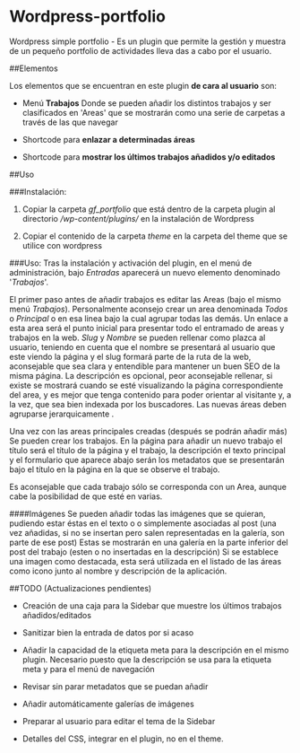 
Wordpress-portfolio
=

Wordpress simple portfolio - Es un plugin que permite la gestión y muestra de un pequeño portfolio de actividades lleva
das a cabo por el usuario.

##Elementos

Los elementos que se encuentran en este plugin **de cara al usuario** son:

* Menú **Trabajos** Donde se pueden añadir los distintos trabajos y ser clasificados en 'Areas' que se mostrarán como una
 serie de carpetas a través de las que navegar

* Shortcode para **enlazar a determinadas áreas**

* Shortcode para **mostrar los últimos trabajos añadidos y/o editados**

##Uso

###Instalación: 

1. Copiar la carpeta _gf\_portfolio_ que está dentro de la carpeta plugin al directorio _/wp-content/plugins/_ en la instalación de Wordpress

2. Copiar el contenido de la carpeta _theme_ en la carpeta del theme que se utilice con wordpress

###Uso:
Tras la instalación y activación del plugin, en el menú de administración, bajo _Entradas_ aparecerá un nuevo elemento denominado '_Trabajos_'.

El primer paso antes de añadir trabajos es editar las Areas (bajo el mismo menú _Trabajos_). Personalmente aconsejo crear un area denominada _Todos_ o _Principal_ o en esa linea bajo la cual agrupar todas las demás. Un enlace a esta area será el punto inicial para presentar todo el entramado de areas y trabajos en la web. _Slug_ y _Nombre_ se pueden rellenar como plazca al usuario, teniendo en cuenta que el nombre se presentará al usuario que este viendo la página y el slug formará parte de la ruta de la web, aconsejable que sea clara y entendible para mantener un buen SEO de la misma página. La descripción es opcional, peor aconsejable rellenar, si existe se mostrará cuando se esté visualizando la página correspondiente del area, y es mejor que tenga contenido para poder orientar al visitante y, a la vez, que sea bien indexada por los buscadores. Las nuevas áreas deben agruparse jerarquicamente .

Una vez con las areas principales creadas (después se podrán añadir más) Se pueden crear los trabajos. En la página para añadir un nuevo trabajo el título será el título de la página y el trabajo, la descripción el texto principal y el formulario que aparece abajo serán los metadatos que se presentarán bajo el título en la página en la que se observe el trabajo.

Es aconsejable que cada trabajo sólo se corresponda con un Area, aunque cabe la posibilidad de que esté en varias.

####Imágenes
Se pueden añadir todas las imágenes que se quieran, pudiendo estar éstas en el texto o o simplemente asociadas al post (una vez añadidas, si no se insertan pero salen representadas en la galería, son parte de ese post) Estas se mostrarán en una galería en la parte inferior del post del trabajo (esten o no insertadas en la descripción) Si se establece una imagen como destacada, esta será utilizada en el listado de las áreas como icono junto al nombre y descripción de la aplicación.

##TODO (Actualizaciones pendientes)

* Creación de una caja para la Sidebar que muestre los últimos trabajos añadidos/editados

* Sanitizar bien la entrada de datos por si acaso

* Añadir la capacidad de la etiqueta meta para la descripción en el mismo plugin. Necesario puesto que la descripción se usa para la etiqueta meta y para el menú de navegación

* Revisar sin parar metadatos que se puedan añadir

* Añadir automáticamente galerías de imágenes

* Preparar al usuario para editar el tema de la Sidebar

* Detalles del CSS, integrar en el plugin, no en el theme.
